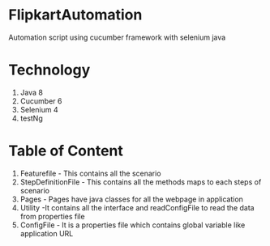 # FlipkartAutomation
Automation script using cucumber framework with selenium java
# Technology 
1. Java 8
2. Cucumber 6
3. Selenium 4
4. testNg
# Table of Content
1. Featurefile - This contains all the scenario
2. StepDefinitionFile - This contains all the methods maps to each steps of scenario
3. Pages - Pages have java classes for all the webpage in application
4. Utility -It contains all the interface and readConfigFile to read the data from properties file
5. ConfigFile - It is a properties file which contains global variable like application URL

